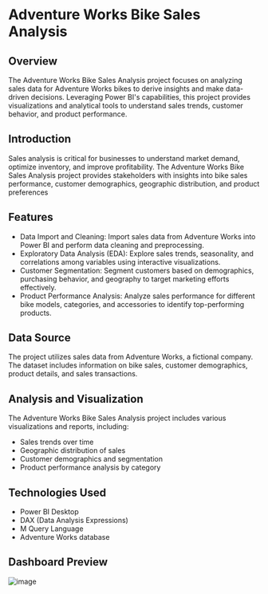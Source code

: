 # Adventure Works Bike Sales Analysis

## Overview

The Adventure Works Bike Sales Analysis project focuses on analyzing sales data for Adventure Works bikes to derive insights and make data-driven decisions. Leveraging Power BI's capabilities, this project provides visualizations and analytical tools to understand sales trends, customer behavior, and product performance.

## Introduction
Sales analysis is critical for businesses to understand market demand, optimize inventory, and improve profitability. The Adventure Works Bike Sales Analysis project provides stakeholders with insights into bike sales performance, customer demographics, geographic distribution, and product preferences

## Features
- Data Import and Cleaning: Import sales data from Adventure Works into Power BI and perform data cleaning and preprocessing.
- Exploratory Data Analysis (EDA): Explore sales trends, seasonality, and correlations among variables using interactive visualizations.
- Customer Segmentation: Segment customers based on demographics, purchasing behavior, and geography to target marketing efforts effectively.
- Product Performance Analysis: Analyze sales performance for different bike models, categories, and accessories to identify top-performing products.

## Data Source
The project utilizes sales data from Adventure Works, a fictional company. The dataset includes information on bike sales, customer demographics, product details, and sales transactions.

## Analysis and Visualization
The Adventure Works Bike Sales Analysis project includes various visualizations and reports, including:
- Sales trends over time
- Geographic distribution of sales
- Customer demographics and segmentation
- Product performance analysis by category


## Technologies Used
- Power BI Desktop
- DAX (Data Analysis Expressions)
- M Query Language
- Adventure Works database

## Dashboard Preview
![image](https://github.com/sausau02/Adventure-Works/assets/157574244/5d1ada5f-a087-4a77-a3ef-334267d1a7a0)
